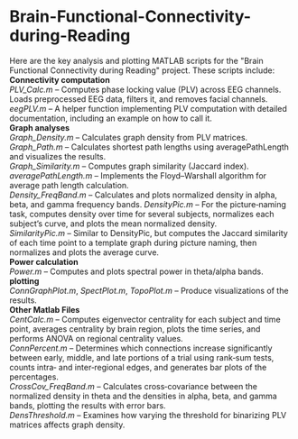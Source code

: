 # Brain-Functional-Connectivity-during-Reading

Here are the key analysis and plotting MATLAB scripts for the "Brain Functional Connectivity during Reading" project. These scripts include:   
**Connectivity computation**  
*PLV_Calc.m* – Computes phase locking value (PLV) across EEG channels. Loads preprocessed EEG data, filters it, and removes facial channels.  
*eegPLV.m* – A helper function implementing PLV computation with detailed documentation, including an example on how to call it.  
**Graph analyses**  
*Graph_Density.m* – Calculates graph density from PLV matrices.  
*Graph_Path.m* – Calculates shortest path lengths using averagePathLength and visualizes the results.  
*Graph_Similarity.m* – Computes graph similarity (Jaccard index).  
*averagePathLength.m* – Implements the Floyd–Warshall algorithm for average path length calculation.  
*Density_FreqBand.m* – Calculates and plots normalized density in alpha, beta, and gamma frequency bands.
*DensityPic.m* – For the picture‑naming task, computes density over time for several subjects, normalizes each subject’s curve, and plots the mean normalized density.  
*SimilarityPic.m* – Similar to DensityPic, but computes the Jaccard similarity of each time point to a template graph during picture naming, then normalizes and plots the average curve.   
**Power calculation**   
*Power.m* – Computes and plots spectral power in theta/alpha bands.  
**plotting**  
*ConnGraphPlot.m*, *SpectPlot.m*, *TopoPlot.m* – Produce visualizations of the results.  
**Other Matlab Files**   
*CentCalc.m* – Computes eigenvector centrality for each subject and time point, averages centrality by brain region, plots the time series, and performs ANOVA on regional centrality values.  
*ConnPercent.m* – Determines which connections increase significantly between early, middle, and late portions of a trial using rank‑sum tests, counts intra‑ and inter‑regional edges, and generates bar plots of the percentages.  
*CrossCov_FreqBand.m* – Calculates cross‑covariance between the normalized density in theta and the densities in alpha, beta, and gamma bands, plotting the results with error bars.  
*DensThreshold.m* – Examines how varying the threshold for binarizing PLV matrices affects graph density.   
